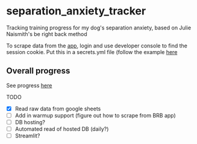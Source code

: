 # separation_anxiety_tracker
Tracking training progress for my dog's separation anxiety, based on Julie Naismith's be right back method

To scrape data from the [app](https://berightbackapp.io/), login and use developer console to find the session cookie.
Put this in a secrets.yml file (follow the example [here](secrets_example.yml)

## Overall progress
See progress [here](sdysch.github.io/separation_anxiety_tracker)


TODO
- [X] Read raw data from google sheets
- [ ] Add in warmup support (figure out how to scrape from BRB app)
- [ ] DB hosting?
- [ ] Automated read of hosted DB (daily?)
- [ ] Streamlit?
